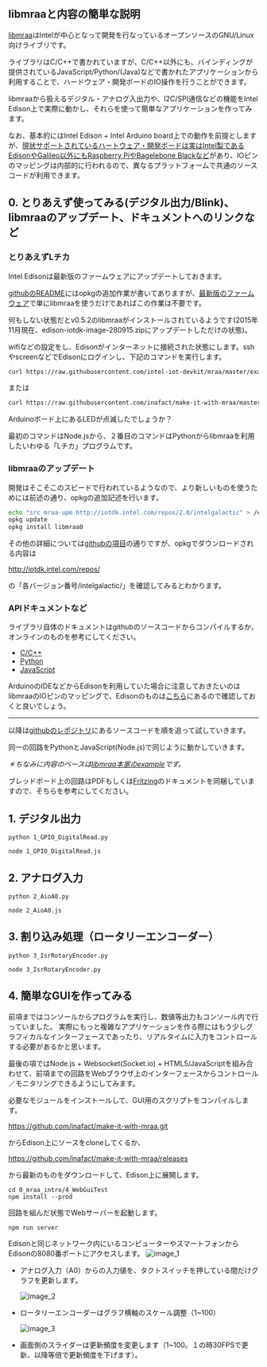 ## libmraaと内容の簡単な説明

[libmraa](https://github.com/intel-iot-devkit/mraa)はIntelが中心となって開発を行なっているオープンソースのGNU/Linux向けライブリです。

ライブラリはC/C++で書かれていますが、C/C++以外にも、バインディングが提供されているJavaScript/Python/(Java)などで書かれたアプリケーションから利用することで、ハードウェア・開発ボードのIO操作を行うことができます。

libmraaから扱えるデジタル・アナログ入出力や、I2C/SPI通信などの機能をIntel Edison上で実際に動かし、それらを使って簡単なアプリケーションを作ってみます。

なお、基本的にはIntel Edison + Intel Arduino board上での動作を前提としますが、[現状サポートされているハートウェア・開発ボードは実はIntel製である EdisonやGalileo以外にもRaspberry PiやBagelebone Blackなど](https://github.com/intel-iot-devkit/mraa#supported-boards)があり、IOピンのマッピングは内部的に行われるので、異なるプラットフォームで共通のソースコードが利用できます。


## 0. とりあえず使ってみる(デジタル出力/Blink)、libmraaのアップデート、ドキュメントへのリンクなど

### とりあえずLチカ

Intel Edisonは最新版のファームウェアにアップデートしておきます。

[githubのREADME](https://github.com/intel-iot-devkit/mraa#installing-on-your-board)にはopkgの追加作業が書いてありますが、[最新版のファームウェア](https://software.intel.com/en-us/iot/hardware/edison/downloads)で単にlibmraaを使うだけであればこの作業は不要です。

何もしない状態だとv0.5.2のlibmraaがインストールされているようです(2015年11月現在、edison-iotdk-image-280915.zipにアップデートしただけの状態)。

wifiなどの設定をし、Edisonがインターネットに接続された状態にします。sshやscreenなどでEdisonにログインし、下記のコマンドを実行します。

```bash
curl https://raw.githubusercontent.com/intel-iot-devkit/mraa/master/examples/javascript/Blink-IO.js | node
```

または

```bash
curl https://raw.githubusercontent.com/inafact/make-it-with-mraa/master/0_mraa_intro/0_Blink-IO.py | python
```

Arduinoボード上にあるLEDが点滅したでしょうか？

最初のコマンドはNode.jsから、２番目のコマンドはPythonからlibmraaを利用したいわゆる「Lチカ」プログラムです。


### libmraaのアップデート

開発はそこそこのスピードで行われているようなので、より新しいものを使うためには前述の通り、opkgの追加記述を行います。

```bash
echo "src mraa-upm http://iotdk.intel.com/repos/2.0/intelgalactic" > /etc/opkg/mraa-upm.conf
opkg update
opkg install libmraa0
```

その他の詳細については[githubの項目](https://github.com/intel-iot-devkit/mraa#installing-on-your-board)の通りですが、opkgでダウンロードされる内容は

http://iotdk.intel.com/repos/

の「各バージョン番号/intelgalactic/」を確認してみるとわかります。


### APIドキュメントなど

ライブラリ自体のドキュメントはgithubのソースコードからコンパイルするか、オンラインのものを参考にしてください。

- [C/C++](http://iotdk.intel.com/docs/master/mraa/)
- [Python](http://iotdk.intel.com/docs/master/mraa/python/)
- [JavaScript](http://iotdk.intel.com/docs/master/mraa/node/modules/mraa.html)

ArduinoのIDEなどからEdisonを利用していた場合に注意しておきたいのはlibmraaのIOピンのマッピングで、Edisonのものは[こちら](http://iotdk.intel.com/docs/master/mraa/edison.html)にあるので確認しておくと良いでしょう。


---

以降は[githubのレポジトリ](https://github.com/inafact/make-it-with-mraa/tree/master/0_mraa_intro)にあるソースコードを順を追って試していきます。

同一の回路をPythonとJavaScript(Node.js)で同じように動かしていきます。

_＊ちなみに内容のベースは[libmraa本家のexample](https://github.com/intel-iot-devkit/mraa/tree/master/examples)です。_

ブレッドボード上の回路はPDFもしくは[Fritzing](http://fritzing.org/home/)のドキュメントを同梱していますので、そちらを参考にしてください。


## 1. デジタル出力

```
python 1_GPIO_DigitalRead.py
```

```
node 1_GPIO_DigitalRead.js
```

## 2. アナログ入力

```
python 2_AioA0.py
```

```
node 2_AioA0.js
```

## 3. 割り込み処理（ロータリーエンコーダー）

```
python 3_IsrRotaryEncoder.py
```

```
node 3_IsrRotaryEncoder.py
```

## 4. 簡単なGUIを作ってみる

前項まではコンソールからプログラムを実行し、数値等出力もコンソール内で行っていました。
実際にもっと複雑なアプリケーションを作る際にはもう少しグラフィカルなインターフェースであったり、リアルタイムに入力をコントロールする必要があるかと思います。

最後の項ではNode.js + Websocket(Socket.io) + HTML5/JavaScriptを組み合わせて、前項までの回路をWebブラウザ上のインターフェースからコントロール／モニタリングできるようにしてみます。

必要なモジュールをインストールして、GUI用のスクリプトをコンパイルします。

https://github.com/inafact/make-it-with-mraa.git

からEdison上にソースをcloneしてくるか、

https://github.com/inafact/make-it-with-mraa/releases

から最新のものをダウンロードして、Edison上に展開します。

```
cd 0_mraa_intro/4_WebGuiTest
npm install --prod
```

回路を組んだ状態でWebサーバーを起動します。

```
npm run server
```

Edisonと同じネットワーク内にいるコンピューターやスマートフォンからEdisonの8080番ポートにアクセスします。
![image_1](https://gyazo.com/ee60659f019e8283ffc877d58ad51238)

- アナログ入力（A0）からの入力値を、タクトスイッチを押している間だけグラフを更新します。

  ![image_2](https://gyazo.com/0e68ea08d165dc9c01262ea70df03000)

- ロータリーエンコーダーはグラフ横軸のスケール調整（1~100）

  ![image_3](https://gyazo.com/0e68ea08d165dc9c01262ea70df03000)

- 画面側のスライダーは更新頻度を変更します（1~100。１の時30FPSで更新、以降等倍で更新頻度を下げます）。
